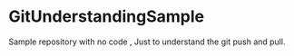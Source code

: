 # GitUnderstandingSample
Sample repository with no code , Just to understand the git push and pull.
